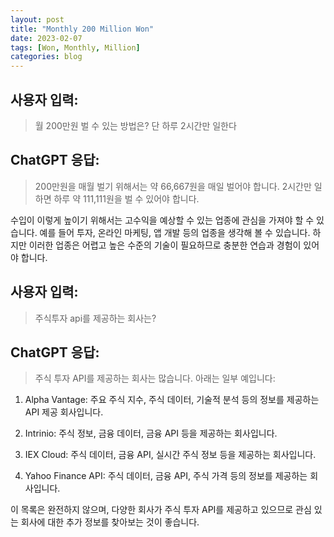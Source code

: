 ```yaml
---
layout: post
title: "Monthly 200 Million Won"
date: 2023-02-07
tags: [Won, Monthly, Million]
categories: blog
---
```


## 사용자 입력:
> 월 200만원 벌 수 있는 방법은? 단 하루 2시간만 일한다

## ChatGPT 응답:
> 200만원을 매월 벌기 위해서는 약 66,667원을 매일 벌어야 합니다. 2시간만 일하면 하루 약 111,111원을 벌 수 있어야 합니다. 

수입이 이렇게 높이기 위해서는 고수익을 예상할 수 있는 업종에 관심을 가져야 할 수 있습니다. 예를 들어 투자, 온라인 마케팅, 앱 개발 등의 업종을 생각해 볼 수 있습니다. 하지만 이러한 업종은 어렵고 높은 수준의 기술이 필요하므로 충분한 연습과 경험이 있어야 합니다.

## 사용자 입력:
> 주식투자 api를 제공하는 회사는?

## ChatGPT 응답:
> 주식 투자 API를 제공하는 회사는 많습니다. 아래는 일부 예입니다:

1. Alpha Vantage: 주요 주식 지수, 주식 데이터, 기술적 분석 등의 정보를 제공하는 API 제공 회사입니다.

2. Intrinio: 주식 정보, 금융 데이터, 금융 API 등을 제공하는 회사입니다.

3. IEX Cloud: 주식 데이터, 금융 API, 실시간 주식 정보 등을 제공하는 회사입니다.

4. Yahoo Finance API: 주식 데이터, 금융 API, 주식 가격 등의 정보를 제공하는 회사입니다.

이 목록은 완전하지 않으며, 다양한 회사가 주식 투자 API를 제공하고 있으므로 관심 있는 회사에 대한 추가 정보를 찾아보는 것이 좋습니다.

